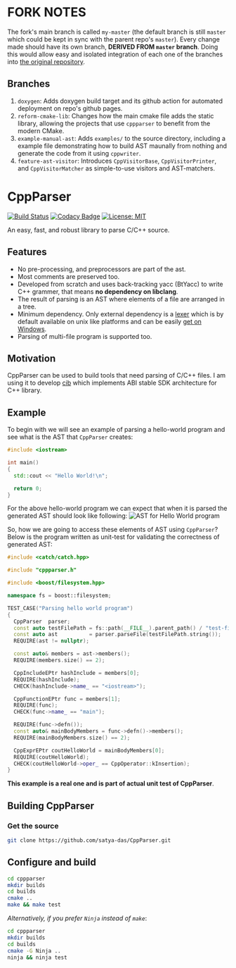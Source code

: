 # FORK NOTES
The fork's main branch is called `my-master` (the default branch is still `master` which could be kept in sync with the parent repo's `master`). Every change made should have its own branch, **DERIVED FROM `master` branch**.
Doing this would allow easy and isolated integration of each one of the branches into [the original repository](https://github.com/satya-das/cppparser).

## Branches
1. `doxygen`: Adds doxygen build target and its github action for automated deployment on repo's github pages.
2. `reform-cmake-lib`: Changes how the main cmake file adds the static library, allowing the projects that use `cppparser` to benefit from the modern CMake.
3. `example-manual-ast`: Adds `examples/` to the source directory, including a example file demonstrating how to build AST maunally from nothing and generate the code from it using `cppwriter`.
4. `feature-ast-visitor`: Introduces `CppVisitorBase`, `CppVisitorPrinter`, and `CppVisitorMatcher` as simple-to-use visitors and AST-matchers.

CppParser
=========

[![Build Status](https://travis-ci.com/satya-das/cppparser.svg?branch=master)](https://travis-ci.com/satya-das/cppparser)
[![Codacy Badge](https://api.codacy.com/project/badge/Grade/e2a1f6c5c8c149be816f1514ec491c98)](https://www.codacy.com/app/satya-das/cppparser?utm_source=github.com&amp;utm_medium=referral&amp;utm_content=satya-das/cppparser&amp;utm_campaign=Badge_Grade)
[![License: MIT](https://img.shields.io/badge/License-MIT-yellow.svg)](https://opensource.org/licenses/MIT)

An easy, fast, and robust library to parse C/C++ source.

## Features
- No pre-processing, and preprocessors are part of the ast.
- Most comments are preserved too.
- Developed from scratch and uses back-tracking yacc (BtYacc) to write C++ grammer, that means **no dependency on libclang**.
- The result of parsing is an AST where elements of a file are arranged in a tree.
- Minimum dependency. Only external dependency is a [lexer](https://github.com/westes/flex) which is by default available on unix like platforms and can be easily [get on Windows](http://gnuwin32.sourceforge.net/packages/flex.htm).
- Parsing of multi-file program is supported too.

## Motivation 
CppParser can be used to build tools that need parsing of C/C++ files.
I am using it to develop [cib](https://github.com/satya-das/cib/) which implements ABI stable SDK architecture for C++ library.

## Example

To begin with we will see an example of parsing a hello-world program and see what is the AST that `CppParser` creates:
```c++
#include <iostream>

int main()
{
  std::cout << "Hello World!\n";

  return 0;
}

```

For the above hello-world program we can expect that when it is parsed the generated AST should look like following:
![AST for Hello World program](https://github.com/satya-das/cppparser/blob/master/src/readme-assets/HelloWorldAST.svg "AST for Hello World program")

So, how we are going to access these elements of AST using `CppParser`?
Below is the program written as unit-test for validating the correctness of generated AST:

```c++
#include <catch/catch.hpp>

#include "cppparser.h"

#include <boost/filesystem.hpp>

namespace fs = boost::filesystem;

TEST_CASE("Parsing hello world program")
{
  CppParser  parser;
  const auto testFilePath = fs::path(__FILE__).parent_path() / "test-files/hello-world.cpp";
  const auto ast          = parser.parseFile(testFilePath.string());
  REQUIRE(ast != nullptr);

  const auto& members = ast->members();
  REQUIRE(members.size() == 2);

  CppIncludeEPtr hashInclude = members[0];
  REQUIRE(hashInclude);
  CHECK(hashInclude->name_ == "<iostream>");

  CppFunctionEPtr func = members[1];
  REQUIRE(func);
  CHECK(func->name_ == "main");

  REQUIRE(func->defn());
  const auto& mainBodyMembers = func->defn()->members();
  REQUIRE(mainBodyMembers.size() == 2);

  CppExprEPtr coutHelloWorld = mainBodyMembers[0];
  REQUIRE(coutHelloWorld);
  CHECK(coutHelloWorld->oper_ == CppOperator::kInsertion);
}

```

**This example is a real one and is part of actual unit test of CppParser**.

## Building CppParser

### Get the source

```sh
git clone https://github.com/satya-das/CppParser.git
```

## Configure and build

```sh
cd cppparser
mkdir builds
cd builds
cmake ..
make && make test
```

*Alternatively, if you prefer `Ninja` instead of `make`*:

```sh
cd cppparser
mkdir builds
cd builds
cmake -G Ninja ..
ninja && ninja test
```

